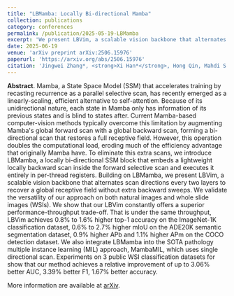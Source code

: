 ```yaml
---
title: "LBMamba: Locally Bi-directional Mamba"
collection: publications
category: conferences
permalink: /publication/2025-05-19-LBMamba
excerpt: 'We present LBVim, a scalable vision backbone that alternates scan directions every two layers to recover a global receptive field without extra backward sweeps. Jingwei Zhang and <strong>Xi Han</strong> contributed equally to this paper.'
date: 2025-06-19
venue: 'arXiv preprint arXiv:2506.15976'
paperurl: 'https://arxiv.org/abs/2506.15976'
citation: 'Jingwei Zhang*, <strong>Xi Han*</strong>, Hong Qin, Mahdi S. Hosseini, and Dimitris Samaras, &quot;LBMamba: Locally Bi-directional Mamba&quot;, <i>arXiv preprint arXiv:2506.15976</i>, 2025.'
---
```


**Abstract**. Mamba, a State Space Model (SSM) that accelerates training by recasting recurrence as a parallel selective scan, has recently emerged as a linearly-scaling, efficient alternative to self-attention. Because of its unidirectional nature, each state in Mamba only has information of its previous states and is blind to states after. Current Mamba-based computer-vision methods typically overcome this limitation by augmenting Mamba's global forward scan with a global backward scan, forming a bi-directional scan that restores a full receptive field. However, this operation doubles the computational load, eroding much of the efficiency advantage that originally Mamba have. To eliminate this extra scans, we introduce LBMamba, a locally bi-directional SSM block that embeds a lightweight locally backward scan inside the forward selective scan and executes it entirely in per-thread registers. Building on LBMamba, we present LBVim, a scalable vision backbone that alternates scan directions every two layers to recover a global receptive field without extra backward sweeps. We validate the versatility of our approach on both natural images and whole slide images (WSIs). We show that our LBVim constantly offers a superior performance-throughput trade-off. That is under the same throughput, LBVim achieves 0.8% to 1.6% higher top-1 accuracy on the ImageNet-1K classification dataset, 0.6% to 2.7% higher mIoU on the ADE20K semantic segmentation dataset, 0.9% higher APb and 1.1% higher APm on the COCO detection dataset. We also integrate LBMamba into the SOTA pathology multiple instance learning (MIL) approach, MambaMIL, which uses single directional scan. Experiments on 3 public WSI classification datasets for show that our method achieves a relative improvement of up to 3.06% better AUC, 3.39% better F1, 1.67% better accuracy.

More information are available at [arXiv](https://arxiv.org/abs/2506.15976). 
